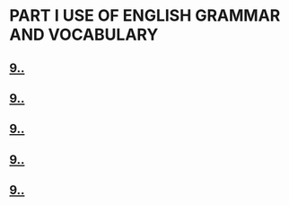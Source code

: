 # PART I USE OF ENGLISH GRAMMAR AND VOCABULARY

## [9.. ](9../9..README.md)
## [9.. ](9../9..README.md)
## [9.. ](9../9..README.md)
## [9.. ](9../9..README.md)
## [9.. ](9../9..README.md)
